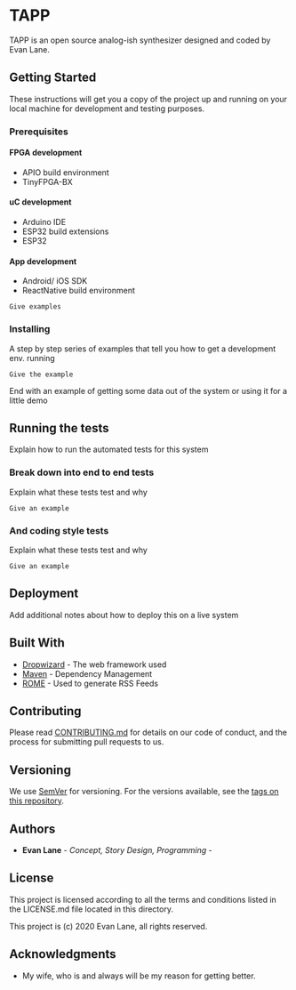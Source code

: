 # TAPP

TAPP is an open source analog-ish synthesizer designed and coded by Evan Lane.

## Getting Started

These instructions will get you a copy of the project up and running on your local machine for development and testing purposes.

### Prerequisites

#### FPGA development
* APIO build environment
* TinyFPGA-BX

#### uC development
* Arduino IDE
* ESP32 build extensions
* ESP32

#### App development
* Android/ iOS SDK
* ReactNative build environment


```
Give examples
```

### Installing

A step by step series of examples that tell you how to get a development env. running

```
Give the example
```

End with an example of getting some data out of the system or using it for a little demo

## Running the tests

Explain how to run the automated tests for this system

### Break down into end to end tests

Explain what these tests test and why

```
Give an example
```

### And coding style tests

Explain what these tests test and why

```
Give an example
```

## Deployment

Add additional notes about how to deploy this on a live system

## Built With

* [Dropwizard](http://www.dropwizard.io/1.0.2/docs/) - The web framework used
* [Maven](https://maven.apache.org/) - Dependency Management
* [ROME](https://rometools.github.io/rome/) - Used to generate RSS Feeds

## Contributing

Please read [CONTRIBUTING.md](https://github.com/evanvlane/foundation/blob/master/CONTRIBUTING.md) for details on our code of conduct, and the process for submitting pull requests to us.

## Versioning

We use [SemVer](http://semver.org/) for versioning. For the versions available, see the [tags on this repository](https://github.com/evanvlane/foundation/tags).

## Authors

* **Evan Lane** - *Concept, Story Design, Programming* -

## License

This project is licensed according to all the terms and conditions listed in the LICENSE.md file located in this directory.

This project is (c) 2020 Evan Lane, all rights reserved.

## Acknowledgments

* My wife, who is and always will be my reason for getting better.
